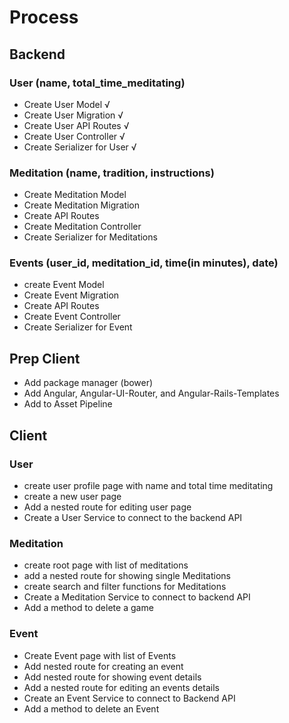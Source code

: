 # Process

## Backend
### User (name, total_time_meditating)
  - Create User Model √
  - Create User Migration √
  - Create User API Routes √
  - Create User Controller √
  - Create Serializer for User √

### Meditation (name, tradition, instructions)
  - Create Meditation Model
  - Create Meditation Migration
  - Create API Routes
  - Create Meditation Controller
  - Create Serializer for Meditations

### Events (user_id, meditation_id, time(in minutes), date)
  - create Event Model
  - Create Event Migration
  - Create API Routes
  - Create Event Controller
  - Create Serializer for Event

## Prep Client
  - Add package manager (bower)
  - Add Angular, Angular-UI-Router, and Angular-Rails-Templates
  - Add to Asset Pipeline

## Client

### User
  - create user profile page with name and total time meditating
  - create a new user page
  - Add a nested route for editing user page
  - Create a User Service to connect to the backend API

### Meditation
  - create root page with list of meditations
  - add a nested route for showing single Meditations
  - create search and filter functions for Meditations
  - Create a Meditation Service to connect to backend API
  - Add a method to delete a game

### Event
  - Create Event page with list of Events
  - Add nested route for creating an event
  - Add nested route for showing event details
  - Add a nested route for editing an events details
  - Create an Event Service to connect to Backend API
  - Add a method to delete an Event

